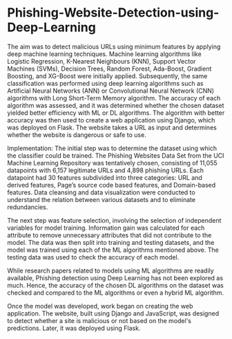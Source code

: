 # Phishing-Website-Detection-using-Deep-Learning

The aim was to detect malicious URLs using minimum features by applying deep machine learning techniques. Machine learning algorithms like Logistic Regression, K-Nearest Neighbours (KNN), Support Vector Machines (SVMs), Decision Trees, Random Forest, Ada-Boost, Gradient Boosting, and XG-Boost were initially applied. Subsequently, the same classification was performed using deep learning algorithms such as Artificial Neural Networks (ANN) or Convolutional Neural Network (CNN) algorithms with Long Short-Term Memory algorithm. The accuracy of each algorithm was assessed, and it was determined whether the chosen dataset yielded better efficiency with ML or DL algorithms. The algorithm with better accuracy was then used to create a web application using Django, which was deployed on Flask. The website takes a URL as input and determines whether the website is dangerous or safe to use.

Implementation:
The initial step was to determine the dataset using which the classifier could be trained. The Phishing Websites Data Set from the UCI Machine Learning Repository was tentatively chosen, consisting of 11,055 datapoints with 6,157 legitimate URLs and 4,898 phishing URLs. Each datapoint had 30 features subdivided into three categories: URL and derived features, Page’s source code based features, and Domain-based features. Data cleansing and data visualization were conducted to understand the relation between various datasets and to eliminate redundancies.

The next step was feature selection, involving the selection of independent variables for model training. Information gain was calculated for each attribute to remove unnecessary attributes that did not contribute to the model. The data was then split into training and testing datasets, and the model was trained using each of the ML algorithms mentioned above. The testing data was used to check the accuracy of each model.

While research papers related to models using ML algorithms are readily available, Phishing detection using Deep Learning has not been explored as much. Hence, the accuracy of the chosen DL algorithms on the dataset was checked and compared to the ML algorithms or even a hybrid ML algorithm.

Once the model was developed, work began on creating the web application. The website, built using Django and JavaScript, was designed to detect whether a site is malicious or not based on the model's predictions. Later, it was deployed using Flask.
